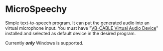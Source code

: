 # MicroSpeechy

Simple text-to-speech program. It can put the generated audio into an virtual microphone input.
You must have "[VB-CABLE Virtual Audio Device](https://vb-audio.com/Cable/index.htm)" installed and selected as default device in the desired program.

Currently ***only*** Windows is supported.